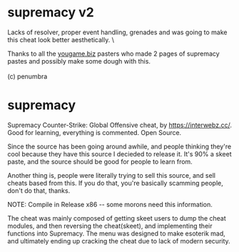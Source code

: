 # supremacy v2
Lacks of resolver, proper event handling, grenades and was going to make this cheat look better aesthetically. \

Thanks to all the [yougame.biz](yougame.biz) pasters who made 2 pages of supremacy pastes and possibly make some dough with this. \
\
(c) penumbra

# supremacy
Supremacy Counter-Strike: Global Offensive cheat, by https://interwebz.cc/. Good for learning, everything is commented. Open Source.

Since the source has been going around awhile, and people thinking they're cool because they have this source I decieded to release it. It's 90% a skeet paste, and the source should be good for people to learn from.

Another thing is, people were literally trying to sell this source, and sell cheats based from this. If you do that, you're basically scamming people, don't do that, thanks.

NOTE: Compile in Release x86 -- some morons need this information.

The cheat was mainly composed of getting skeet users to dump the cheat modules, and then reversing the cheat(skeet), and implementing their functions into Supremacy. The menu was designed to make esoterik mad, and ultimately ending up cracking the cheat due to lack of modern security.

